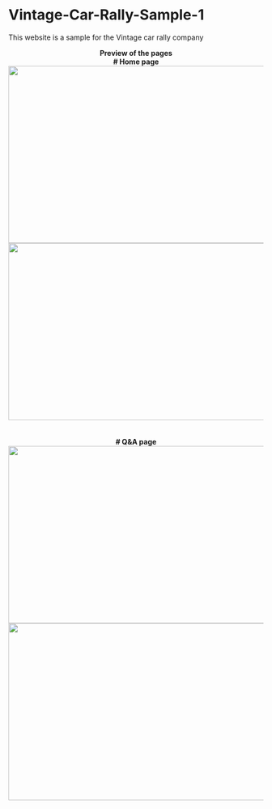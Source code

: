 # Vintage-Car-Rally-Sample-1
This website is a sample for the Vintage car rally company

<p align= "center">
  <b>Preview of the pages</b>
  <br>
  <b># Home page</b>
  <br>
  <img src="https://user-images.githubusercontent.com/117646017/201625627-20963ca9-043b-4efc-9c41-4155d4400e38.png" width="800" height="350"/>
  <br>
  <img src="https://user-images.githubusercontent.com/117646017/201627295-e9fe45ca-ea70-4074-9c50-7a7d2eac38ad.png" width="800" height="350"/>
  <br><br><br>
   <b># Q&A page</b><br>
  <img src="https://user-images.githubusercontent.com/117646017/201628296-65a45165-2cfa-4219-ad5e-bc0b75d0edb4.png" width="800" height="350"/>
  <img src="https://user-images.githubusercontent.com/117646017/201629103-c077b744-4a6c-49b4-9e59-96e8f9717f4a.png" width="800" height="350"/>
</p>



